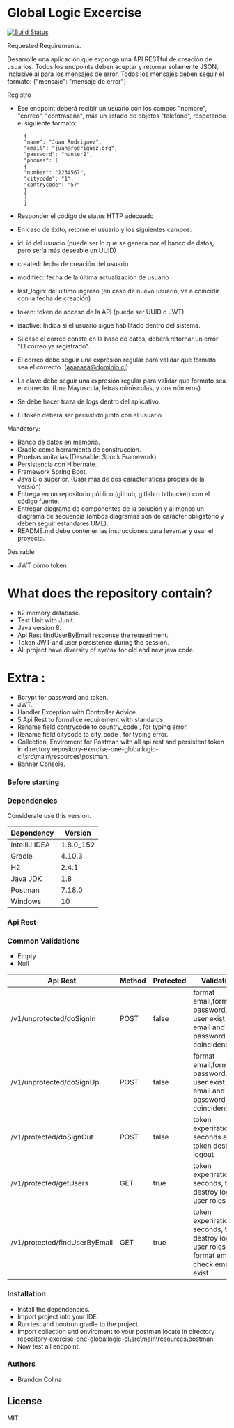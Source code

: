 # Global Logic Excercise

[![Build Status](https://travis-ci.org/joemccann/dillinger.svg?branch=master)](https://travis-ci.org/joemccann/dillinger)

Requested Requirements.

Desarrolle una aplicación que exponga una API RESTful de creación de usuarios.
Todos los endpoints deben aceptar y retornar solamente JSON, inclusive al para los mensajes de error.
Todos los mensajes deben seguir el formato:
{"mensaje": "mensaje de error"}

Registro

- Ese endpoint deberá recibir un usuario con los campos "nombre", "correo", "contraseña", más
un listado de objetos "teléfono", respetando el siguiente formato:

        {
        "name": "Juan Rodriguez",
        "email": "juan@rodriguez.org",
        "password": "hunter2",
        "phones": [
        {
        "number": "1234567",
        "citycode": "1",
        "contrycode": "57"
        }
        ]
        }

- Responder el código de status HTTP adecuado
- En caso de éxito, retorne el usuario y los siguientes campos:
- id: id del usuario (puede ser lo que se genera por el banco de datos, pero sería más
deseable un UUID)
- created: fecha de creación del usuario
- modified: fecha de la última actualización de usuario
- last_login: del último ingreso (en caso de nuevo usuario, va a coincidir con la fecha
de creación)
- token: token de acceso de la API (puede ser UUID o JWT)
- isactive: Indica si el usuario sigue habilitado dentro del sistema.
- Si caso el correo conste en la base de datos, deberá retornar un error "El correo ya
registrado".
- El correo debe seguir una expresión regular para validar que formato sea el correcto.
(aaaaaaa@dominio.cl)
- La clave debe seguir una expresión regular para validar que formato sea el correcto. (Una
Mayuscula, letras minúsculas, y dos números)
- Se debe hacer traza de logs dentro del aplicativo.
- El token deberá ser persistido junto con el usuario


Mandatory:

- Banco de datos en memoria.
- Gradle como herramienta de construcción.
- Pruebas unitarias (Deseable: Spock Framework).
- Persistencia con Hibernate.
- Framework Spring Boot.
- Java 8 o superior. (Usar más de dos características propias de la versión)
- Entrega en un repositorio público (github, gitlab o bitbucket) con el código fuente.
- Entregar diagrama de componentes de la solución y al menos un diagrama de secuencia
(ambos diagramas son de carácter obligatorio y deben seguir estándares UML).
- README.md debe contener las instrucciones para levantar y usar el proyecto.

Desirable
- JWT cómo token

# What does the repository contain?

  - h2 memory database.
  - Test Unit with Junit.
  - Java version 8.
  - Api Rest findUserByEmail response the requeriment.
  - Token JWT and user persistence during the session.
  - All project have diversity of syntax for old and new java code.
  

# Extra :

  - Bcrypt for password and token.
  - JWT.
  - Handler Exception with Controller Advice.
  - 5 Api Rest to formalice requirement with standards.
  - Rename field contrycode to country_code , for typing error.
  - Rename field citycode to city_code , for typing error.
  - Collection, Enviroment for Postman with all api rest and persistent token in directory repository-exercise-one-globallogic-cl\src\main\resources\postman.
  - Banner Console.

### Before starting

### Dependencies

Considerate use this versión.

| Dependency | Version |
| ------ | ------ |
| IntelliJ IDEA | 1.8.0_152 |
| Gradle | 4.10.3|
| H2 | 2.4.1 |
| Java JDK  | 1.8 |
| Postman  | 7.18.0 |
| Windows | 10 |

### Api Rest 

### Common Validations
-   Empty
-   Null

| Api Rest | Method | Protected | Validations | Request | Response |
| ------ | ------ | ------ | ------ | ------ | ------ |
| /v1/unprotected/doSignIn | POST| false | format email,format password,check user exist email, email and password coincidence|{"email": "email@example.com","password":"Passwordexampler12"} | {"token": "eyJhbGciOiJIUzI1NiJ9","last_login": "16-02-2020 22:35:07"}
| /v1/unprotected/doSignUp | POST | false | format email,format password,check user exist email, email and password coincidence  | {"name": "FirstNameExample LastNameExample","email": "email@example.com",password": "Passwordexampler12","phones": [{"number": "946644558","city_code": "1","country_code": "57"}]}| {"created": "16-02-2020 22:34:26","active": true}
| /v1/protected/doSignOut | POST | false |  token experiration in seconds and token destroy logout | none |{"message":"Success logout, have a great day."}
| /v1/protected/getUsers | GET | true |  token experiration in seconds, token destroy logout, user roles| none | {"id":1,"name":"FirstNameExample LastNameExample","email":"email@example.com","password":"$2a$16$gSv/X20v2iC39eVKrkVfSeM3Ky4PFY3Ww/pOMd7nlYsS8/OnUVsJ6","phones":[{"number":"946644558","city_code":"1","country_code":"57"}],"created":"16-02-2020 22:34:26","modified":"16-02-2020 22:35:07","last_login":"16-02-2020 22:35:07","token":"eyJhbGciOiJIUzI1NiJ9","roles":["ROLE_ADMIN","ROLE_USER"],"active":true}
| /v1/protected/findUserByEmail |GET | true | token experiration in seconds, token destroy logout, user roles , format email, check email exist |{"email":"email@example.com"} | {"id":1,"created":"16-02-2020 22:34:26","modified":"16-02-2020 22:35:07","last_login":"16-02-2020 22:35:07","token":"eyJhbGciOiJIUzI1NiJ9","active":true}


### Installation

- Install the dependencies.
- Import project into your IDE.
- Run test and bootrun gradle to the project.
- Import collection and enviroment to your postman locate in directory repository-exercise-one-globallogic-cl\src\main\resources\postman
- Now test all endpoint.

### Authors

 - Brandon Colina

License
----

MIT

